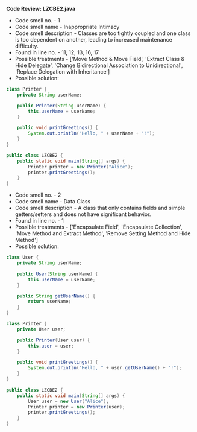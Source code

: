 **Code Review: LZCBE2.java**
- Code smell no. - 1
- Code smell name - Inappropriate Intimacy
- Code smell description - Classes are too tightly coupled and one class is too dependent on another, leading to increased maintenance difficulty. 
- Found in line no. - 11, 12, 13, 16, 17
- Possible treatments - ['Move Method & Move Field', 'Extract Class & Hide Delegate', 'Change Bidirectional Association to Unidirectional', 'Replace Delegation with Inheritance']
- Possible solution:
```java
class Printer {
    private String userName;

    public Printer(String userName) {
        this.userName = userName;
    }

    public void printGreetings() {
        System.out.println("Hello, " + userName + "!");
    }
}

public class LZCBE2 {
    public static void main(String[] args) {
        Printer printer = new Printer("Alice");
        printer.printGreetings();
    }
}
```

- Code smell no. - 2
- Code smell name - Data Class
- Code smell description - A class that only contains fields and simple getters/setters and does not have significant behavior.
- Found in line no. - 1
- Possible treatments - ['Encapsulate Field', 'Encapsulate Collection', 'Move Method and Extract Method', 'Remove Setting Method and Hide Method']
- Possible solution:
```java
class User {
    private String userName;

    public User(String userName) {
        this.userName = userName;
    }

    public String getUserName() {
        return userName;
    }
}

class Printer {
    private User user;

    public Printer(User user) {
        this.user = user;
    }

    public void printGreetings() {
        System.out.println("Hello, " + user.getUserName() + "!");
    }
}

public class LZCBE2 {
    public static void main(String[] args) {
        User user = new User("Alice");
        Printer printer = new Printer(user);
        printer.printGreetings();
    }
}
```